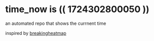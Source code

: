 # time_now is (( 1724302800050 ))

an automated repo that shows the currnent time

inspired by [breakingheatmap](https://github.com/breakingheatmap/breakingheatmap)